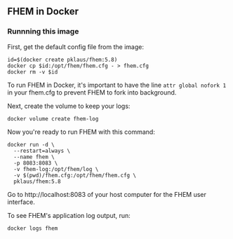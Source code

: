 ## FHEM in Docker

### Runnning this image

First, get the default config file from the image:

```
id=$(docker create pklaus/fhem:5.8)
docker cp $id:/opt/fhem/fhem.cfg - > fhem.cfg
docker rm -v $id
```

To run FHEM in Docker, it's important to have the line
`attr global nofork 1`
in your fhem.cfg to prevent FHEM to fork into background.

Next, create the volume to keep your logs:

```
docker volume create fhem-log
```

Now you're ready to run FHEM with this command:

```
docker run -d \
  --restart=always \
  --name fhem \
  -p 8083:8083 \
  -v fhem-log:/opt/fhem/log \
  -v $(pwd)/fhem.cfg:/opt/fhem/fhem.cfg \
  pklaus/fhem:5.8
```

Go to http://localhost:8083 of your host computer for the FHEM user interface.

To see FHEM's application log output, run:

```
docker logs fhem
```

